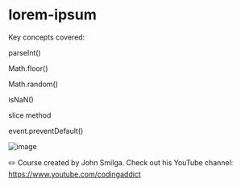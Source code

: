 # lorem-ipsum
 
Key concepts covered:

parseInt()

Math.floor()

Math.random()

isNaN()

slice method

event.preventDefault()

![image](https://user-images.githubusercontent.com/33463623/165850243-389caaf9-48e4-489b-a8ed-e785ecb797cc.png)

✏️ Course created by John Smilga. Check out his YouTube channel: https://www.youtube.com/codingaddict

